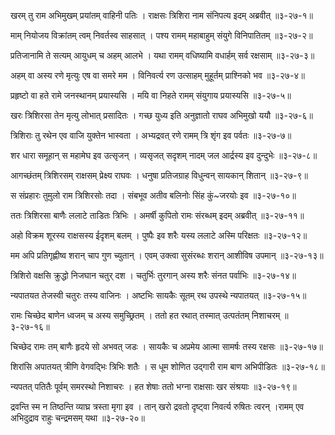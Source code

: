 खरम् तु राम अभिमुखम् प्रयांतम् वाहिनी पतिः ।
राक्षसः त्रिशिरा नाम संनिपत्य इदम् अब्रवीत् ॥३-२७-१॥

माम् नियोजय विक्रांतम् त्वम् निवर्तस्व साहसात् ।
पश्य रामम् महाबाहुम् संयुगे विनिपातितम् ॥३-२७-२॥

प्रतिजानामि ते सत्यम् आयुधम् च अहम् आलभे ।
यथा रामम् वधिष्यामि वधार्हम् सर्व रक्षसाम् ॥३-२७-३॥

अहम् वा अस्य रणे मृत्युः एष वा समरे मम ।
विनिवर्त्य रण उत्साहम् मुहूर्तम् प्राश्निको भव ॥३-२७-४॥

प्रहृष्टो वा हते रामे जनस्थानम् प्रयास्यसि ।
मयि वा निहते रामम् संयुगाय प्रयास्यसि ॥३-२७-५॥

खरः त्रिशिरसा तेन मृत्यु लोभात् प्रसादितः ।
गच्छ युध्य इति अनुज्ञातो राघव अभिमुखो ययौ ॥३-२७-६॥

त्रिशिराः तु रथेन एव वाजि युक्तेन भास्वता ।
अभ्यद्रवत् रणे रामम् त्रि शृंग इव पर्वतः ॥३-२७-७॥

शर धारा समूहान् स महामेघ इव उत्सृजन् ।
व्यसृजत् सदृशम् नादम् जल आर्द्रस्य इव दुन्दुभेः ॥३-२७-८॥

आगच्छंतम् त्रिशिरसम् राक्षसम् प्रेक्ष्य राघवः ।
धनुषा प्रतिजग्राह विधुन्वन् सायकान् शितान् ॥३-२७-९॥

स संप्रहारः तुमुलो राम त्रिशिरसोः तदा ।
संबभूव अतीव बलिनोः सिंह कुं~जरयोः इव ॥३-२७-१०॥

ततः त्रिशिरसा बाणैः ललाटे ताडितः त्रिभिः ।
अमर्षी कुपितो रामः संरब्धम् इदम् अब्रवीत् ॥३-२७-११॥

अहो विक्रम शूरस्य राक्षसस्य ईदृशम् बलम् ।
पुष्पैः इव शरैः यस्य ललाटे अस्मि परिक्षतः ॥३-२७-१२॥

मम अपि प्रतिगृह्णीष्व शरान् चाप गुण च्युतान् ।
एवम् उक्त्वा सुसंरब्धः शरान् आशीविष उपमान् ॥३-२७-१३॥

त्रिशिरो वक्षसि क्रुद्धो निजघान चतुर् दश ।
चतुर्भिः तुरगान् अस्य शरैः संनत पर्वाभिः ॥३-२७-१४॥

न्यपातयत तेजस्वी चतुरः तस्य वाजिनः ।
अष्टभिः सायकैः सूतम् रथ उपस्थे न्यपातयत् ॥३-२७-१५॥

रामः चिच्छेद बाणेन ध्वजम् च अस्य समुच्छ्रितम् ।
ततो हत रथात् तस्मात् उत्पतंतम् निशाचरम् ॥३-२७-१६॥

चिच्छेद रामः तम् बाणैः हृदये सो अभवत् जडः ।
सायकैः च अप्रमेय आत्मा सामर्षः तस्य रक्षसः ॥३-२७-१७॥

शिरांसि अपातयत् त्रीणि वेगवद्भिः त्रिभिः शतैः ।
स धूम शोणित उद्गारी राम बाण अभिपीडितः ॥३-२७-१८॥

न्यपतत् पतितैः पूर्वम् समरस्थो निशाचरः ।
हत शेषाः ततो भग्ना राक्षसाः खर संश्रयाः ॥३-२७-१९॥

द्रवन्ति स्म न तिष्ठन्ति व्याघ्र त्रस्ता मृगा इव ।
तान् खरो द्रवतो दृष्ट्वा निवर्त्य रुषितः त्वरन् ।रामम् एव अभिदुद्राव राहुः चन्द्रमसम् यथा ॥३-२७-२०॥

